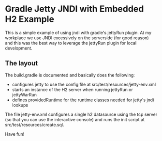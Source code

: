 # Gradle Jetty JNDI with Embedded H2 Example
This is a simple example of using jndi with gradle's jettyRun plugin. At
my workplace we use JNDI excessively on the serverside (for good reason)
and this was the best way to leverage the jettyRun plugin for local
development. 

## The layout
The build.gradle is documented and basically does the following:

* configures jetty to use the config file at src/test/resources/jetty-env.xml
* starts an instance of the H2 server when running jettyRun or jettyWarRun
* defines providedRuntime for the runtime classes needed for jetty's jndi lookups

The file jetty-env.xml configures a single h2 datasource using the tcp
server (so that you can use the interactive console) and runs the init
script at src/test/resources/create.sql.

Have fun!
